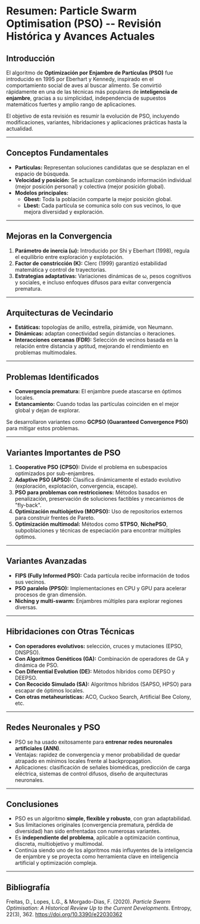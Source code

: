 # Resumen: Particle Swarm Optimisation (PSO) -- Revisión Histórica y Avances Actuales

## Introducción

El algoritmo de **Optimización por Enjambre de Partículas (PSO)** fue
introducido en 1995 por Eberhart y Kennedy, inspirado en el
comportamiento social de aves al buscar alimento. Se convirtió
rápidamente en una de las técnicas más populares de **inteligencia de
enjambre**, gracias a su simplicidad, independencia de supuestos
matemáticos fuertes y amplio rango de aplicaciones.

El objetivo de esta revisión es resumir la evolución de PSO, incluyendo
modificaciones, variantes, hibridaciones y aplicaciones prácticas hasta
la actualidad.

------------------------------------------------------------------------

## Conceptos Fundamentales

-   **Partículas:** Representan soluciones candidatas que se desplazan
    en el espacio de búsqueda.
-   **Velocidad y posición:** Se actualizan combinando información
    individual (mejor posición personal) y colectiva (mejor posición
    global).
-   **Modelos principales:**
    -   **Gbest:** Toda la población comparte la mejor posición global.
    -   **Lbest:** Cada partícula se comunica solo con sus vecinos, lo
        que mejora diversidad y exploración.

------------------------------------------------------------------------

## Mejoras en la Convergencia

1.  **Parámetro de inercia (ω):** Introducido por Shi y Eberhart (1998),
    regula el equilibrio entre exploración y explotación.
2.  **Factor de constricción (K):** Clerc (1999) garantizó estabilidad
    matemática y control de trayectorias.
3.  **Estrategias adaptativas:** Variaciones dinámicas de ω, pesos
    cognitivos y sociales, e incluso enfoques difusos para evitar
    convergencia prematura.

------------------------------------------------------------------------

## Arquitecturas de Vecindario

-   **Estáticas:** topologías de anillo, estrella, pirámide, von
    Neumann.
-   **Dinámicas:** adaptan conectividad según distancias o iteraciones.
-   **Interacciones cercanas (FDR):** Selección de vecinos basada en la
    relación entre distancia y aptitud, mejorando el rendimiento en
    problemas multimodales.

------------------------------------------------------------------------

## Problemas Identificados

-   **Convergencia prematura:** El enjambre puede atascarse en óptimos
    locales.
-   **Estancamiento:** Cuando todas las partículas coinciden en el mejor
    global y dejan de explorar.

Se desarrollaron variantes como **GCPSO (Guaranteed Convergence PSO)**
para mitigar estos problemas.

------------------------------------------------------------------------

## Variantes Importantes de PSO

1.  **Cooperative PSO (CPSO):** Divide el problema en subespacios
    optimizados por sub-enjambres.
2.  **Adaptive PSO (APSO):** Clasifica dinámicamente el estado evolutivo
    (exploración, explotación, convergencia, escape).
3.  **PSO para problemas con restricciones:** Métodos basados en
    penalización, preservación de soluciones factibles y mecanismos de
    "fly-back".
4.  **Optimización multiobjetivo (MOPSO):** Uso de repositorios externos
    para construir frentes de Pareto.
5.  **Optimización multimodal:** Métodos como **STPSO**, **NichePSO**,
    subpoblaciones y técnicas de especiación para encontrar múltiples
    óptimos.

------------------------------------------------------------------------

## Variantes Avanzadas

-   **FIPS (Fully Informed PSO):** Cada partícula recibe información de
    todos sus vecinos.
-   **PSO paralelo (PPSO):** Implementaciones en CPU y GPU para acelerar
    procesos de gran dimensión.
-   **Niching y multi-swarm:** Enjambres múltiples para explorar
    regiones diversas.

------------------------------------------------------------------------

## Hibridaciones con Otras Técnicas

-   **Con operadores evolutivos:** selección, cruces y mutaciones (EPSO,
    DNSPSO).
-   **Con Algoritmos Genéticos (GA):** Combinación de operadores de GA y
    dinámica de PSO.
-   **Con Diferential Evolution (DE):** Métodos híbridos como DEPSO y
    DEEPSO.
-   **Con Recocido Simulado (SA):** Algoritmos híbridos (SAPSO, HPSO)
    para escapar de óptimos locales.
-   **Con otras metaheurísticas:** ACO, Cuckoo Search, Artificial Bee
    Colony, etc.

------------------------------------------------------------------------

## Redes Neuronales y PSO

-   PSO se ha usado exitosamente para **entrenar redes neuronales
    artificiales (ANN)**.
-   Ventajas: rapidez de convergencia y menor probabilidad de quedar
    atrapado en mínimos locales frente al backpropagation.
-   Aplicaciones: clasificación de señales biomédicas, predicción de
    carga eléctrica, sistemas de control difusos, diseño de
    arquitecturas neuronales.

------------------------------------------------------------------------

## Conclusiones

-   PSO es un algoritmo **simple, flexible y robusto**, con gran
    adaptabilidad.
-   Sus limitaciones originales (convergencia prematura, pérdida de
    diversidad) han sido enfrentadas con numerosas variantes.
-   Es **independiente del problema**, aplicable a optimización
    continua, discreta, multiobjetivo y multimodal.
-   Continúa siendo uno de los algoritmos más influyentes de la
    inteligencia de enjambre y se proyecta como herramienta clave en
    inteligencia artificial y optimización compleja.

------------------------------------------------------------------------

## Bibliografía

Freitas, D., Lopes, L.G., & Morgado-Dias, F. (2020). *Particle Swarm
Optimisation: A Historical Review Up to the Current Developments*.
Entropy, 22(3), 362. https://doi.org/10.3390/e22030362
